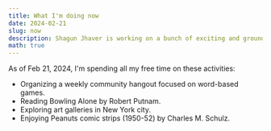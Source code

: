 ```yaml
---
title: What I'm doing now
date: 2024-02-21
slug: now
description: Shagun Jhaver is working on a bunch of exciting and groundbreaking projects
math: true
---
```


As of Feb 21, 2024, I'm spending all my free time on these activities:

* Organizing a weekly community hangout focused on word-based games. 
* Reading Bowling Alone by Robert Putnam. 
* Exploring art galleries in New York city.
* Enjoying Peanuts comic strips (1950-52) by Charles M. Schulz.

